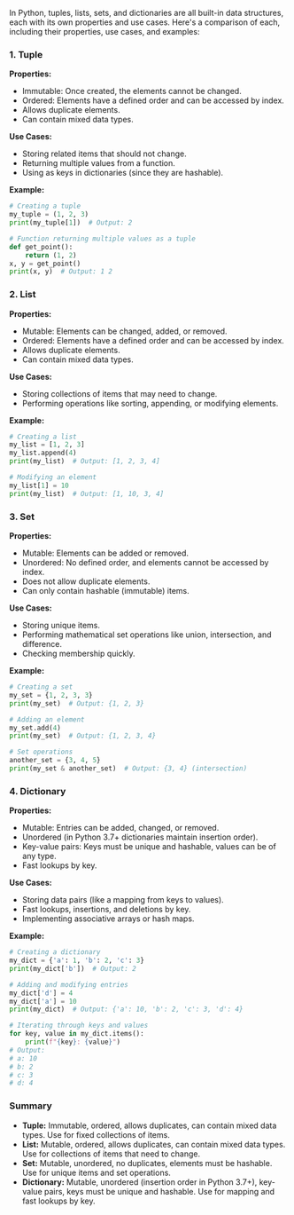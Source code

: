 In Python, tuples, lists, sets, and dictionaries are all built-in data structures, each with its own properties and use cases. Here's a comparison of each, including their properties, use cases, and examples:

### 1. Tuple

**Properties:**
- Immutable: Once created, the elements cannot be changed.
- Ordered: Elements have a defined order and can be accessed by index.
- Allows duplicate elements.
- Can contain mixed data types.

**Use Cases:**
- Storing related items that should not change.
- Returning multiple values from a function.
- Using as keys in dictionaries (since they are hashable).

**Example:**
```python
# Creating a tuple
my_tuple = (1, 2, 3)
print(my_tuple[1])  # Output: 2

# Function returning multiple values as a tuple
def get_point():
    return (1, 2)
x, y = get_point()
print(x, y)  # Output: 1 2
```

### 2. List

**Properties:**
- Mutable: Elements can be changed, added, or removed.
- Ordered: Elements have a defined order and can be accessed by index.
- Allows duplicate elements.
- Can contain mixed data types.

**Use Cases:**
- Storing collections of items that may need to change.
- Performing operations like sorting, appending, or modifying elements.

**Example:**
```python
# Creating a list
my_list = [1, 2, 3]
my_list.append(4)
print(my_list)  # Output: [1, 2, 3, 4]

# Modifying an element
my_list[1] = 10
print(my_list)  # Output: [1, 10, 3, 4]
```

### 3. Set

**Properties:**
- Mutable: Elements can be added or removed.
- Unordered: No defined order, and elements cannot be accessed by index.
- Does not allow duplicate elements.
- Can only contain hashable (immutable) items.

**Use Cases:**
- Storing unique items.
- Performing mathematical set operations like union, intersection, and difference.
- Checking membership quickly.

**Example:**
```python
# Creating a set
my_set = {1, 2, 3, 3}
print(my_set)  # Output: {1, 2, 3}

# Adding an element
my_set.add(4)
print(my_set)  # Output: {1, 2, 3, 4}

# Set operations
another_set = {3, 4, 5}
print(my_set & another_set)  # Output: {3, 4} (intersection)
```

### 4. Dictionary

**Properties:**
- Mutable: Entries can be added, changed, or removed.
- Unordered (in Python 3.7+ dictionaries maintain insertion order).
- Key-value pairs: Keys must be unique and hashable, values can be of any type.
- Fast lookups by key.

**Use Cases:**
- Storing data pairs (like a mapping from keys to values).
- Fast lookups, insertions, and deletions by key.
- Implementing associative arrays or hash maps.

**Example:**
```python
# Creating a dictionary
my_dict = {'a': 1, 'b': 2, 'c': 3}
print(my_dict['b'])  # Output: 2

# Adding and modifying entries
my_dict['d'] = 4
my_dict['a'] = 10
print(my_dict)  # Output: {'a': 10, 'b': 2, 'c': 3, 'd': 4}

# Iterating through keys and values
for key, value in my_dict.items():
    print(f"{key}: {value}")
# Output:
# a: 10
# b: 2
# c: 3
# d: 4
```

### Summary

- **Tuple:** Immutable, ordered, allows duplicates, can contain mixed data types. Use for fixed collections of items.
- **List:** Mutable, ordered, allows duplicates, can contain mixed data types. Use for collections of items that need to change.
- **Set:** Mutable, unordered, no duplicates, elements must be hashable. Use for unique items and set operations.
- **Dictionary:** Mutable, unordered (insertion order in Python 3.7+), key-value pairs, keys must be unique and hashable. Use for mapping and fast lookups by key.
